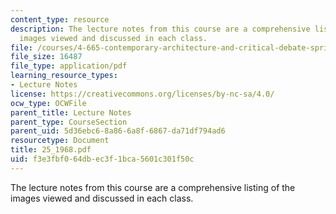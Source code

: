 ```yaml
---
content_type: resource
description: The lecture notes from this course are a comprehensive listing of the
  images viewed and discussed in each class.
file: /courses/4-665-contemporary-architecture-and-critical-debate-spring-2002/f3e3fbf064dbec3f1bca5601c301f50c_25_1968.pdf
file_size: 16487
file_type: application/pdf
learning_resource_types:
- Lecture Notes
license: https://creativecommons.org/licenses/by-nc-sa/4.0/
ocw_type: OCWFile
parent_title: Lecture Notes
parent_type: CourseSection
parent_uid: 5d36ebc6-8a86-6a8f-6867-da71df794ad6
resourcetype: Document
title: 25_1968.pdf
uid: f3e3fbf0-64db-ec3f-1bca-5601c301f50c
---
```

The lecture notes from this course are a comprehensive listing of the images viewed and discussed in each class.